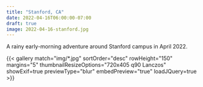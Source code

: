 ```yaml
---
title: "Stanford, CA"
date: 2022-04-16T06:00:00-07:00
draft: true
image: 2022-04-16-stanford.jpg
---
```


A rainy early-morning adventure around Stanford campus in April 2022.

<!--more-->

{{< gallery match="img/*.jpg" sortOrder="desc" rowHeight="150" margins="5" thumbnailResizeOptions="720x405 q90 Lanczos" showExif=true previewType="blur" embedPreview="true" loadJQuery=true >}}